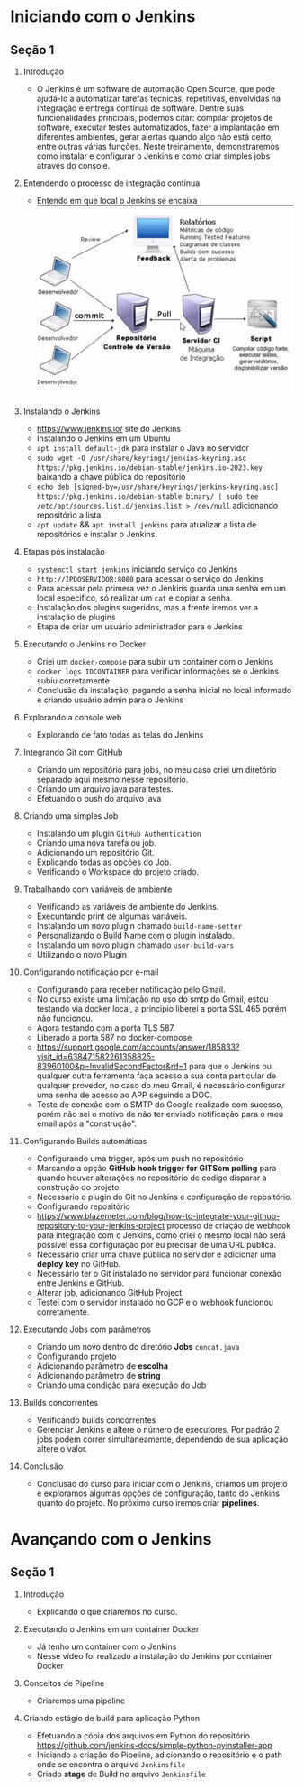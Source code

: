 # Iniciando com o Jenkins

## Seção 1

1. Introdução
    - O Jenkins é um software de automação Open Source, que pode ajudá-lo a automatizar tarefas técnicas, repetitivas, envolvidas na integração e entrega contínua de software. Dentre suas funcionalidades principais, podemos citar: compilar projetos de software, executar testes automatizados, fazer a implantação em diferentes ambientes, gerar alertas quando algo não está certo, entre outras várias funções. Neste treinamento, demonstraremos como instalar e configurar o Jenkins e como criar simples jobs através do console.

2. Entendendo o processo de integração contínua
    - Entendo em que local o Jenkins se encaixa
    ![image1](img/image1.png)

3. Instalando o Jenkins
    - <https://www.jenkins.io/> site do Jenkins
    - Instalando o Jenkins em um Ubuntu
    - `apt install default-jdk` para instalar o Java no servidor
    - `sudo wget -O /usr/share/keyrings/jenkins-keyring.asc https://pkg.jenkins.io/debian-stable/jenkins.io-2023.key` baixando a chave pública do repositório
    - `echo deb [signed-by=/usr/share/keyrings/jenkins-keyring.asc] https://pkg.jenkins.io/debian-stable binary/ | sudo tee /etc/apt/sources.list.d/jenkins.list > /dev/null` adicionando repositório a lista.
    - `apt update` && `apt install jenkins` para atualizar a lista de repositórios e instalar o Jenkins.

4. Etapas pós instalação
    - `systemctl start jenkins` iniciando serviço do Jenkins
    - `http://IPDOSERVIDOR:8080` para acessar o serviço do Jenkins
    - Para acessar pela primera vez o Jenkins guarda uma senha em um local especifico, só realizar um `cat` e copiar a senha.
    - Instalação dos plugins sugeridos, mas a frente iremos ver a instalação de plugins
    - Etapa de criar um usuário administrador para o Jenkins

5. Executando o Jenkins no Docker
    - Criei um `docker-compose` para subir um container com o Jenkins
    - `docker logs IDCONTAINER` para verificar informações se o Jenkins subiu corretamente
    - Conclusão da instalação, pegando a senha inicial no local informado e criando usuário admin para o Jenkins

6. Explorando a console web
    - Explorando de fato todas as telas do Jenkins

7. Integrando Git com GitHub
    - Criando um repositório para jobs, no meu caso criei um diretório separado aqui mesmo nesse repositório.
    - Criando um arquivo java para testes.
    - Efetuando o push do arquivo java

8. Criando uma simples Job
    - Instalando um plugin `GitHub Authentication`
    - Criando uma nova tarefa ou job.
    - Adicionando um repositório Git.
    - Explicando todas as opções do Job.
    - Verificando o Workspace do projeto criado.

9. Trabalhando com variáveis de ambiente
    - Verificando as variáveis de ambiente do Jenkins.
    - Execuntando print de algumas variáveis.
    - Instalando um novo plugin chamado `build-name-setter`
    - Personalizando o Build Name com o plugin instalado.
    - Instalando um novo plugin chamado `user-build-vars`
    - Utilizando o novo Plugin

10. Configurando notificação por e-mail
    - Configurando para receber notificação pelo Gmail.
    - No curso existe uma limitação no uso do smtp do Gmail, estou testando via docker local, a principio liberei a porta SSL 465 porém não funcionou.
    - Agora testando com a porta TLS 587.
    - Liberado a porta 587 no docker-compose
    - <https://support.google.com/accounts/answer/185833?visit_id=638471582261358825-83960100&p=InvalidSecondFactor&rd=1> para que o Jenkins ou qualquer outra ferramenta faça acesso a sua conta particular de qualquer provedor, no caso do meu Gmail, é necessário configurar uma senha de acesso ao APP seguindo a DOC.
    - Teste de conexão com o SMTP do Google realizado com sucesso, porém não sei o motivo de não ter enviado notificação para o meu email após a "construção".

11. Configurando Builds automáticas
    - Configurando uma trigger, após um push no repositório
    - Marcando a opção **GitHub hook trigger for GITScm polling** para quando houver alterações no repositório de código disparar a construção do projeto.
    - Necessário o plugin do Git no Jenkins e configuração do repositório.
    - Configurando repositório
    - <https://www.blazemeter.com/blog/how-to-integrate-your-github-repository-to-your-jenkins-project> processo de criação de webhook para integração com o Jenkins, como criei o mesmo local não será possível essa configuração por eu precisar de uma URL pública.
    - Necessário criar uma chave pública no servidor e adicionar uma **deploy key** no GitHub.
    - Necessário ter o Git instalado no servidor para funcionar conexão entre Jenkins e GitHub.
    - Alterar job, adicionando GitHub Project
    - Testei com o servidor instalado no GCP e o webhook funcionou corretamente.

12. Executando Jobs com parâmetros
    - Criando um novo dentro do diretório **Jobs** `concat.java`
    - Configurando projeto
    - Adicionando parâmetro de **escolha**
    - Adicionando parâmetro de **string**
    - Criando uma condição para execução do Job

13. Builds concorrentes
    - Verificando builds concorrentes
    - Gerenciar Jenkins e altere o número de executores. Por padrão 2 jobs podem correr simultaneamente, dependendo de sua aplicação altere o valor.

14. Conclusão
    - Conclusão do curso para iniciar com o Jenkins, criamos um projeto e exploramos algumas opções de configuração, tanto do Jenkins quanto do projeto. No próximo curso iremos criar **pipelines**.

# Avançando com o Jenkins

## Seção 1

1. Introdução
    - Explicando o que criaremos no curso.

2. Executando o Jenkins em um container Docker
    - Já tenho um container com o Jenkins
    - Nesse vídeo foi realizado a instalação do Jenkins por container Docker

3. Conceitos de Pipeline
    - Criaremos uma pipeline

4. Criando estágio de build para aplicação Python
    - Efetuando a cópia dos arquivos em Python do repositório <https://github.com/jenkins-docs/simple-python-pyinstaller-app>
    - Iniciando a criação do Pipeline, adicionando o repositório e o path onde se encontra o arquivo `Jenkinsfile`
    - Criado **stage** de Build no arquivo `Jenkinsfile`